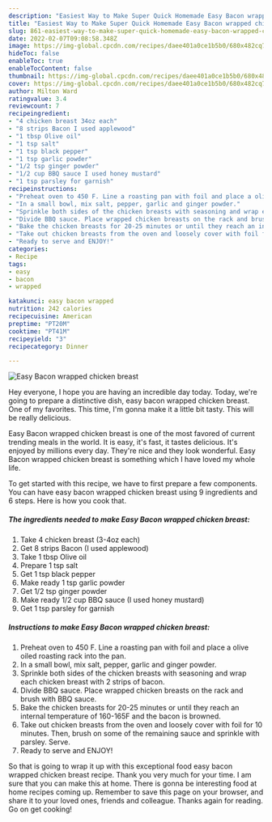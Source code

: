 ```yaml
---
description: "Easiest Way to Make Super Quick Homemade Easy Bacon wrapped chicken breast"
title: "Easiest Way to Make Super Quick Homemade Easy Bacon wrapped chicken breast"
slug: 861-easiest-way-to-make-super-quick-homemade-easy-bacon-wrapped-chicken-breast
date: 2022-02-07T09:08:58.348Z
image: https://img-global.cpcdn.com/recipes/daee401a0ce1b5b0/680x482cq70/easy-bacon-wrapped-chicken-breast-recipe-main-photo.jpg
hideToc: false
enableToc: true
enableTocContent: false
thumbnail: https://img-global.cpcdn.com/recipes/daee401a0ce1b5b0/680x482cq70/easy-bacon-wrapped-chicken-breast-recipe-main-photo.jpg
cover: https://img-global.cpcdn.com/recipes/daee401a0ce1b5b0/680x482cq70/easy-bacon-wrapped-chicken-breast-recipe-main-photo.jpg
author: Milton Ward
ratingvalue: 3.4
reviewcount: 7
recipeingredient:
- "4 chicken breast 34oz each"
- "8 strips Bacon I used applewood"
- "1 tbsp Olive oil"
- "1 tsp salt"
- "1 tsp black pepper"
- "1 tsp garlic powder"
- "1/2 tsp ginger powder"
- "1/2 cup BBQ sauce I used honey mustard"
- "1 tsp parsley for garnish"
recipeinstructions:
- "Preheat oven to 450 F. Line a roasting pan with foil and place a olive oiled roasting rack into the pan."
- "In a small bowl, mix salt, pepper, garlic and ginger powder."
- "Sprinkle both sides of the chicken breasts with seasoning and wrap each chicken breast with 2 strips of bacon."
- "Divide BBQ sauce. Place wrapped chicken breasts on the rack and brush with BBQ sauce."
- "Bake the chicken breasts for 20-25 minutes or until they reach an internal temperature of 160-165F and the bacon is browned."
- "Take out chicken breasts from the oven and loosely cover with foil for 10 minutes. Then, brush on some of the remaining sauce and sprinkle with parsley. Serve."
- "Ready to serve and ENJOY!"
categories:
- Recipe
tags:
- easy
- bacon
- wrapped

katakunci: easy bacon wrapped 
nutrition: 242 calories
recipecuisine: American
preptime: "PT20M"
cooktime: "PT41M"
recipeyield: "3"
recipecategory: Dinner

---
```



![Easy Bacon wrapped chicken breast](https://img-global.cpcdn.com/recipes/daee401a0ce1b5b0/680x482cq70/easy-bacon-wrapped-chicken-breast-recipe-main-photo.jpg)

Hey everyone, I hope you are having an incredible day today. Today, we're going to prepare a distinctive dish, easy bacon wrapped chicken breast. One of my favorites. This time, I'm gonna make it a little bit tasty. This will be really delicious.



Easy Bacon wrapped chicken breast is one of the most favored of current trending meals in the world. It is easy, it's fast, it tastes delicious. It's enjoyed by millions every day. They're nice and they look wonderful. Easy Bacon wrapped chicken breast is something which I have loved my whole life.


To get started with this recipe, we have to first prepare a few components. You can have easy bacon wrapped chicken breast using 9 ingredients and 6 steps. Here is how you cook that.

<!--inarticleads1-->

##### The ingredients needed to make Easy Bacon wrapped chicken breast:

1. Take 4 chicken breast (3-4oz each)
1. Get 8 strips Bacon (I used applewood)
1. Take 1 tbsp Olive oil
1. Prepare 1 tsp salt
1. Get 1 tsp black pepper
1. Make ready 1 tsp garlic powder
1. Get 1/2 tsp ginger powder
1. Make ready 1/2 cup BBQ sauce (I used honey mustard)
1. Get 1 tsp parsley for garnish




<!--inarticleads2-->

##### Instructions to make Easy Bacon wrapped chicken breast:

1. Preheat oven to 450 F. Line a roasting pan with foil and place a olive oiled roasting rack into the pan.
1. In a small bowl, mix salt, pepper, garlic and ginger powder.
1. Sprinkle both sides of the chicken breasts with seasoning and wrap each chicken breast with 2 strips of bacon.
1. Divide BBQ sauce. Place wrapped chicken breasts on the rack and brush with BBQ sauce.
1. Bake the chicken breasts for 20-25 minutes or until they reach an internal temperature of 160-165F and the bacon is browned.
1. Take out chicken breasts from the oven and loosely cover with foil for 10 minutes. Then, brush on some of the remaining sauce and sprinkle with parsley. Serve.
1. Ready to serve and ENJOY!



So that is going to wrap it up with this exceptional food easy bacon wrapped chicken breast recipe. Thank you very much for your time. I am sure that you can make this at home. There is gonna be interesting food at home recipes coming up. Remember to save this page on your browser, and share it to your loved ones, friends and colleague. Thanks again for reading. Go on get cooking!
